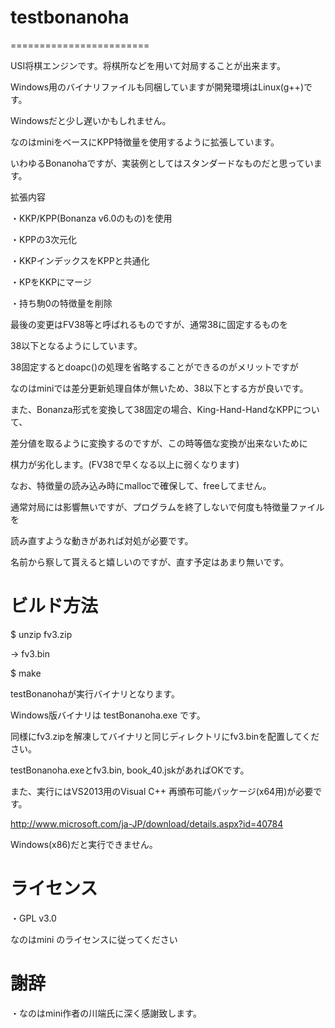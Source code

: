 # testbonanoha
========================

USI将棋エンジンです。将棋所などを用いて対局することが出来ます。

Windows用のバイナリファイルも同梱していますが開発環境はLinux(g++)です。

Windowsだと少し遅いかもしれません。

なのはminiをベースにKPP特徴量を使用するように拡張しています。

いわゆるBonanohaですが、実装例としてはスタンダードなものだと思っています。

拡張内容

・KKP/KPP(Bonanza v6.0のもの)を使用

・KPPの3次元化

・KKPインデックスをKPPと共通化

・KPをKKPにマージ

・持ち駒0の特徴量を削除

最後の変更はFV38等と呼ばれるものですが、通常38に固定するものを

38以下となるようにしています。

38固定するとdoapc()の処理を省略することができるのがメリットですが

なのはminiでは差分更新処理自体が無いため、38以下とする方が良いです。

また、Bonanza形式を変換して38固定の場合、King-Hand-HandなKPPについて、

差分値を取るように変換するのですが、この時等価な変換が出来ないために

棋力が劣化します。(FV38で早くなる以上に弱くなります)

なお、特徴量の読み込み時にmallocで確保して、freeしてません。

通常対局には影響無いですが、プログラムを終了しないで何度も特徴量ファイルを

読み直すような動きがあれば対処が必要です。

名前から察して貰えると嬉しいのですが、直す予定はあまり無いです。

# ビルド方法

$ unzip fv3.zip

→ fv3.bin

$ make

testBonanohaが実行バイナリとなります。

Windows版バイナリは testBonanoha.exe です。

同様にfv3.zipを解凍してバイナリと同じディレクトリにfv3.binを配置してください。

testBonanoha.exeとfv3.bin, book_40.jskがあればOKです。

また、実行にはVS2013用のVisual C++ 再頒布可能パッケージ(x64用)が必要です。

http://www.microsoft.com/ja-JP/download/details.aspx?id=40784

Windows(x86)だと実行できません。

# ライセンス

・GPL v3.0

なのはmini のライセンスに従ってください

# 謝辞

・なのはmini作者の川端氏に深く感謝致します。

